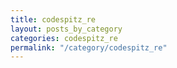 ```yaml
---
title: codespitz_re
layout: posts_by_category
categories: codespitz_re
permalink: "/category/codespitz_re"
---
```



